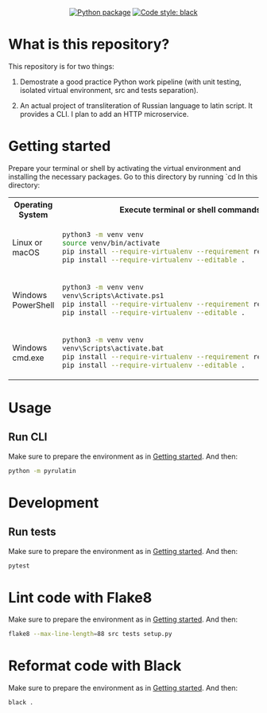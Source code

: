 <p align="center">
<a href="https://github.com/axxeny/pyrulatin/actions/workflows/python-package.yml"><img alt="Python package" src="https://github.com/axxeny/pyrulatin/actions/workflows/python-package.yml/badge.svg"></a>
<a href="https://github.com/psf/black"><img alt="Code style: black" src="https://img.shields.io/badge/code%20style-black-000000.svg"></a>
</p>

# What is this repository?

This repository is for two things:

1. Demostrate a good practice Python work pipeline (with unit testing, isolated virtual environment, src and tests separation).

2. An actual project of transliteration of Russian language to latin script. It provides a CLI. I plan to add an HTTP microservice.

# Getting started

Prepare your terminal or shell by activating the virtual environment and installing the necessary packages. Go to this directory by running `cd In this directory:

<table>
    <tr>
        <th>Operating System</th>
        <th>Execute terminal or shell commands</th>
    </tr>

<tr><td>Linux or macOS</td><td>

```bash
python3 -m venv venv
source venv/bin/activate
pip install --require-virtualenv --requirement requirements.txt
pip install --require-virtualenv --editable .
```

</td></tr>

<tr><td>Windows PowerShell</td><td>

```bash
python3 -m venv venv
venv\Scripts\Activate.ps1
pip install --require-virtualenv --requirement requirements.txt
pip install --require-virtualenv --editable .
```

</td></tr>

<tr><td>Windows cmd.exe</td><td>

```bash
python3 -m venv venv
venv\Scripts\activate.bat
pip install --require-virtualenv --requirement requirements.txt
pip install --require-virtualenv --editable .
```

</td></tr>

</table>

# Usage

## Run CLI

Make sure to prepare the environment as in [Getting started](#getting-started). And then:

```bash
python -m pyrulatin
```

# Development

## Run tests

Make sure to prepare the environment as in [Getting started](#getting-started). And then:

```bash
pytest
```

# Lint code with Flake8

Make sure to prepare the environment as in [Getting started](#getting-started). And then:

```bash
flake8 --max-line-length=88 src tests setup.py
```

# Reformat code with Black

Make sure to prepare the environment as in [Getting started](#getting-started). And then:

```bash
black .
```
